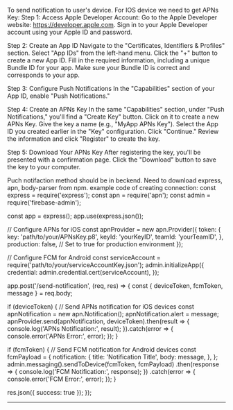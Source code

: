 To send notification to user's device.
For IOS device we need to get APNs Key:
Step 1: Access Apple Developer Account:
    Go to the Apple Developer website: https://developer.apple.com.
    Sign in to your Apple Developer account using your Apple ID and password.

Step 2: Create an App ID
    Navigate to the "Certificates, Identifiers & Profiles" section.
    Select "App IDs" from the left-hand menu.
    Click the "+" button to create a new App ID.
    Fill in the required information, including a unique Bundle ID for your app. Make sure your      Bundle ID is correct and corresponds to your app.

Step 3: Configure Push Notifications
    In the "Capabilities" section of your App ID, enable "Push Notifications."

Step 4: Create an APNs Key
    In the same "Capabilities" section, under "Push Notifications," you'll find a "Create Key" button. Click on it to create a new APNs Key.
    Give the key a name (e.g., "MyApp APNs Key").
    Select the App ID you created earlier in the "Key" configuration.
    Click "Continue."
    Review the information and click "Register" to create the key.

Step 5: Download Your APNs Key
    After registering the key, you'll be presented with a confirmation page. Click the "Download" button to save the key to your computer.

Puch notifaction method should be in beckend. 
Need to download express, apn, body-parser from npm.
example code of creating connection:
const express = require('express');
const apn = require('apn');
const admin = require('firebase-admin');

const app = express();
app.use(express.json());

// Configure APNs for iOS
const apnProvider = new apn.Provider({
  token: {
    key: 'path/to/your/APNsKey.p8',
    keyId: 'yourKeyID',
    teamId: 'yourTeamID',
  },
  production: false, // Set to true for production environment
});

// Configure FCM for Android
const serviceAccount = require('path/to/your/serviceAccountKey.json');
admin.initializeApp({
  credential: admin.credential.cert(serviceAccount),
});

app.post('/send-notification', (req, res) => {
  const { deviceToken, fcmToken, message } = req.body;

  if (deviceToken) {
    // Send APNs notification for iOS devices
    const apnNotification = new apn.Notification();
    apnNotification.alert = message;
    apnProvider.send(apnNotification, deviceToken).then(result => {
      console.log('APNs Notification:', result);
    }).catch(error => {
      console.error('APNs Error:', error);
    });
  }

  if (fcmToken) {
    // Send FCM notification for Android devices
    const fcmPayload = {
      notification: {
        title: 'Notification Title',
        body: message,
      },
    };
    admin.messaging().sendToDevice(fcmToken, fcmPayload)
      .then(response => {
        console.log('FCM Notification:', response);
      })
      .catch(error => {
        console.error('FCM Error:', error);
      });
  }

  res.json({ success: true });
});



-------------------------------------------------------------------------

